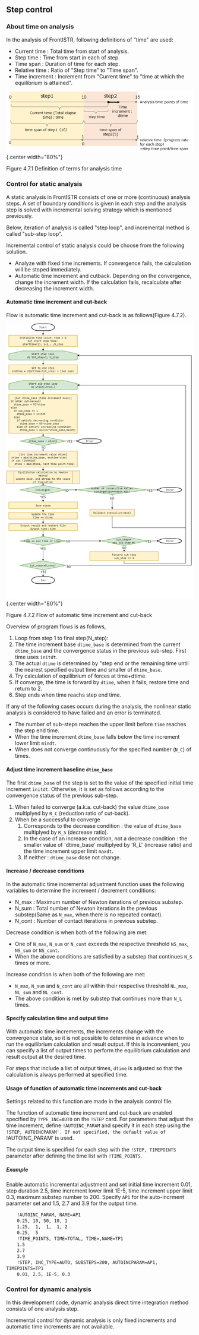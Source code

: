 ## Step control

### About time on analysis

In the analysis of FrontISTR, following definitions of "time" are used:

  - Current time : Total time from start of analysis.
  - Step time : Time from start in each of step.
  - Time span : Duration of time for each step.
  - Relative time : Ratio of "Step time" to "Time span".
  - Time increment : Increment from "Current time" to "time at which the equilibrium is attained".

![Definition of terms for analysis time](media/analysis07_01.png){.center width="80%"}

Figure 4.7.1 Definition of terms for analysis time


### Control for static analysis

A static analysis in FrontISTR consists of one or more (continuous) analysis steps. A set of boundary conditions is given in each step and the analysis step is solved with incremental solving strategy which is mentioned previously.

Below, iteration of analysis is called "step loop", and incremental method is called "sub-step loop".

Incremental control of static analysis could be choose from the following solution.

- Analyze with fixed time increments. If convergence fails, the calculation will be stoped immediately.
- Automatic time increment and cutback. Depending on the convergence, change the increment width. If the calculation fails, recalculate after decreasing the increment width.

#### Automatic time increment and cut-back

Flow is automatic time increment and cut-back is as follows(Figure 4.7.2).

![Flow of automatic time increment and cut-back](media/analysis07_02.png){.center width="80%"}

Figure 4.7.2 Flow of automatic time increment and cut-back

Overview of program flows is as follows,

1. Loop from step 1 to final step(N_step):
2. The time increment base `dtime_base` is determined from the current `dtime_base` and the convergence status in the previous sub-step. First time uses `initdt`. 
1. The actual `dtime` is determined by "step end or the remaining time until the nearest specified output time and smaller of `dtime_base`.
1. Try calculation of equilibrium of forces at time+dtime.
1. If converge, the time is forward by `dtime`, when it fails, restore time and  return to 2.
1. Step ends when time reachs step end time.

If any of the following cases occurs during the analysis, the nonlinear static analysis is considered to have failed and an error is terminated.

- The number of sub-steps reaches the upper limit before `time` reaches the step end time.
- When the time increment `dtime_base` falls below the time increment lower limit `mindt`.
- When does not converge continuously for the specified number (`N_C`) of times.

#### Adjust time increment baseline `dtime_base`

The first `dtime_base` of the step is set to the value of the specified initial time increment `initdt`.
Otherwise, it is set as follows according to the convergence status of the previous sub-step.

1. When failed to converge (a.k.a. cut-back) the value `dtime_base` multiplyed by `R_C` (reduction ratio of cut-back).
1. When be a successful to converge
    1. Corresponds to the decrease condition : the value of `dtime_base` multiplyed by `R_S` (decrease ratio). 
    2. In the case of an increase condition, not a decrease condition : the smaller value of 'dtime_base' multiplyed by 'R_L' (increase ratio) and the time increment upper limit `maxdt`.
    3. If neither : `dtime_base` dose not change.

#### Increase / decrease conditions

In the automatic time incremental adjustment function uses the following variables to determine the increment / decrement conditions:

- N_max : Maximum number of Newton iterations of previous substep.
- N_sum : Total number of Newton iterations in the previous substep(Same as `N_max`, when there is no repeated contact).
- N_cont : Number of contact iterations in previous substep.

Decrease condition is when both of the following are met:

- One of `N_max`, `N_sum` or `N_cont` exceeds the respective threshold `NS_max`, `NS_sum` or `NS_cont`.
- When the above conditions are satisfied by a substep that continues `N_S` times or more.

Increase condition is when both of the following are met:

- `N_max`, `N_sum` and `N_cont` are all within their respective threshold `NL_max`, `NL_sum` and `NL_cont`.
- The above condition is met by substep that continues more than `N_L` times.

#### Specify calculation time and output time

With automatic time increments, the increments change with the convergence state,
so it is not possible to determine in advance when to run the equilibrium calculation and result output.
If this is inconvenient, you can specify a list of output times to perform the equilibrium calculation
and result output at the desired time.

For steps that include a list of output times, `dtime` is adjusted so that the calculation is always performed at specified time.

#### Usage of function of automatic time increments and cut-back

Settings related to this function are made in the analysis control file.

The function of automatic time increment and cut-back are enabled specified by `TYPE_INC=AUTO` on the `!STEP` card.
For parameters that adjust the time increment, define `!AUTOINC_PARAM` and specify it in each step using the `!STEP, AUTOINCPARAM'.
If not specified, the default value of `!AUTOINC_PARAM' is used.

The output time is specified for each step with the `!STEP, TIMEPOINTS` parameter after defining the time list with `!TIME_POINTS`.

##### Example

Enable automatic incremental adjustment and set initial time increment 0.01, step duration 2.5, time increment lower limit 1E-5, time increment upper limit 0.3, maximum substep number to 200.
Specify `AP1` for the auto-incrment parameter set and 1.5, 2.7 and 3.9 for the output time.

```
    !AUTOINC_PARAM, NAME=AP1
    0.25, 10, 50, 10, 1
    1.25,  1,  1,  1, 2
    0.25,  5
    !TIME_POINTS, TIME=TOTAL, TIME=,NAME=TP1
    1.5
    2.7
    3.9
    !STEP, INC_TYPE=AUTO, SUBSTEPS=200, AUTOINCPARAM=AP1, TIMEPOINTS=TP1
    0.01, 2.5, 1E-5, 0.3
```

### Control for dynamic analysis

In this development code, dynamic analysis direct time integration method consists of one analysis step.

Incremental control for dynamic analysis is only fixed increments and automatic time increments are not available.


